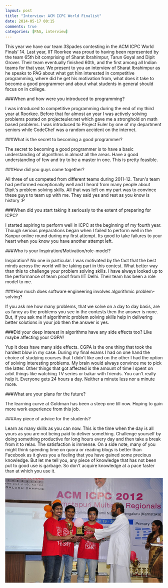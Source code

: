 ```yaml
---
layout: post
title: "Interview: ACM ICPC World Finalist"
date: 2014-05-17 00:15
comments: true
categories: [PAG, interview]
---
```


This year we have our team 3Spades contesting in the ACM ICPC World Finals’ 14. Last year, IIT Roorkee was proud to having been represented by the team 65th bit comprising of Sharat Ibrahimpur, Tarun Goyal and Dipit Grover. Their team eventually finished 60th, and the first among all Indian teams for that year. We present to you an interview of Sharat Ibrahimpur as he speaks to PAG about what got him interested in competitive programming, where did he get his motivation from, what does it take to become a good programmer and about what students in general should focus on in college. 


###When and how were you introduced to programming?

I was introduced to competitive programming during the end of my third year at Roorkee. Before that for almost an year I was actively solving problems posted on projecteuler.net which gave me a stronghold on math based problems. I was introduced to Project Euler by one of my department seniors while CodeChef was a random accident on the internet. 

###What is the secret to becoming a good programmer?

The secret to becoming a good programmer is to have a basic understanding of algorithms in almost all the areas. Have a good understanding of few and try to be a master in one. This is pretty feasible. 

###How did you guys come together?

All three of us competed from different teams during 2011-12. Tarun's team had performed exceptionally well and I heard from many people about Dipit's problem solving skills. All that was left on my part was to convince these guys to team up with me. They said yes and rest as you know is history :P

###When did you start taking it seriously to the extent of preparing for ICPC?

I started aspiring to perform well in ICPC at the beginning of my fourth year. Though serious preparations began when I failed to perform well in the Kanpur online round during my first attempt. Its good to take failures to your heart when you know you have another attempt left. 

###Who is your Inspiration/Motivation/role-model?

Inspiration? No one in particular. I was motivated by the fact that the best minds across the world will be taking part in this contest. What better way than this to challenge your problem solving skills. 
I have always looked up to the performance of team proof from IIT Delhi. Their team has been a role model to me. 


###How much does software engineering involves algorithmic problem-solving?

If you ask me how many problems, that we solve on a day to day basis, are as fancy as the problems you see in the contests then the answer is none. But, if you ask me if algorithmic problem solving skills help in delivering better solutions in your job then the answer is yes.

###Did your deep interest in algorithms have any side effects too? Like maybe affecting your CGPA?

Yup it does have many side effects. CGPA is the one thing that took the hardest blow in my case. During my final exams I had on one hand the choice of studying courses that I didn't like and on the other I had the option of solving interesting problems. My brain would always convince me to pick the latter. Other things that got affected is the amount of time I spent on arbit things like watching TV series or bakar with friends. You can't really help it. Everyone gets 24 hours a day. Neither a minute less nor a minute more.

###What are your plans for the future?

The learning curve at Goldman has been a steep one till now. Hoping to gain more work experience from this job. 

###Any piece of advice for the students?

Learn as many skills as you can now. This is the time when the day is all yours as you are not being paid to deliver something. Challenge yourself by doing something productive for long hours every day and then take a break from it to relax. The satisfaction is immense. 
On a side note, many of you might think spending time on quora or reading blogs is better than Facebook as it gives you a feeling that you have gained some precious knowledge. But let me tell you, any piece of knowledge that has not been put to good use is garbage. So don't acquire knowledge at a pace faster than at which you use it.

<img src = "../images/posts/Interview/WF.jpg">